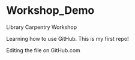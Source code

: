 # Workshop_Demo
Library Carpentry Workshop

Learning how to use GitHub.
This is my first repo!

Editing the file on GitHub.com
